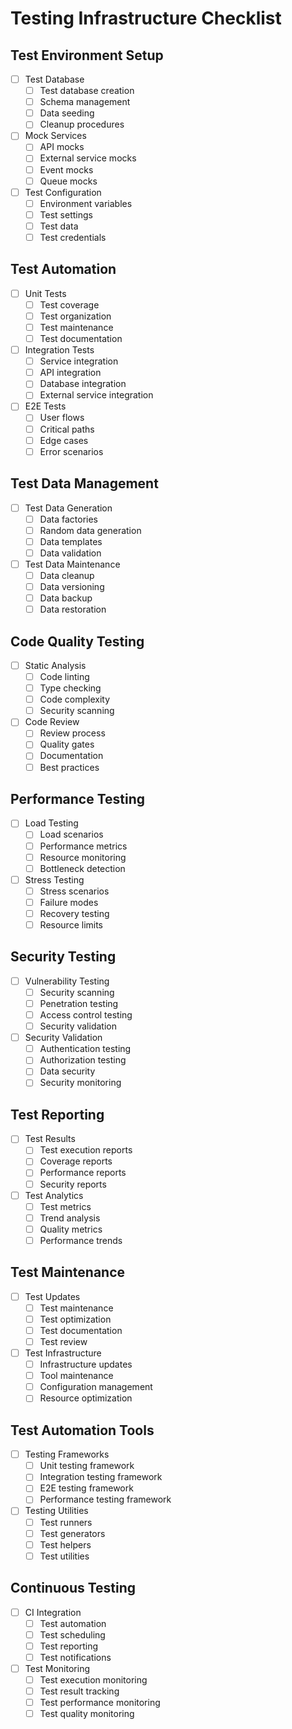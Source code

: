 # Testing Infrastructure Checklist

## Test Environment Setup
- [ ] Test Database
  - [ ] Test database creation
  - [ ] Schema management
  - [ ] Data seeding
  - [ ] Cleanup procedures

- [ ] Mock Services
  - [ ] API mocks
  - [ ] External service mocks
  - [ ] Event mocks
  - [ ] Queue mocks

- [ ] Test Configuration
  - [ ] Environment variables
  - [ ] Test settings
  - [ ] Test data
  - [ ] Test credentials

## Test Automation
- [ ] Unit Tests
  - [ ] Test coverage
  - [ ] Test organization
  - [ ] Test maintenance
  - [ ] Test documentation

- [ ] Integration Tests
  - [ ] Service integration
  - [ ] API integration
  - [ ] Database integration
  - [ ] External service integration

- [ ] E2E Tests
  - [ ] User flows
  - [ ] Critical paths
  - [ ] Edge cases
  - [ ] Error scenarios

## Test Data Management
- [ ] Test Data Generation
  - [ ] Data factories
  - [ ] Random data generation
  - [ ] Data templates
  - [ ] Data validation

- [ ] Test Data Maintenance
  - [ ] Data cleanup
  - [ ] Data versioning
  - [ ] Data backup
  - [ ] Data restoration

## Code Quality Testing
- [ ] Static Analysis
  - [ ] Code linting
  - [ ] Type checking
  - [ ] Code complexity
  - [ ] Security scanning

- [ ] Code Review
  - [ ] Review process
  - [ ] Quality gates
  - [ ] Documentation
  - [ ] Best practices

## Performance Testing
- [ ] Load Testing
  - [ ] Load scenarios
  - [ ] Performance metrics
  - [ ] Resource monitoring
  - [ ] Bottleneck detection

- [ ] Stress Testing
  - [ ] Stress scenarios
  - [ ] Failure modes
  - [ ] Recovery testing
  - [ ] Resource limits

## Security Testing
- [ ] Vulnerability Testing
  - [ ] Security scanning
  - [ ] Penetration testing
  - [ ] Access control testing
  - [ ] Security validation

- [ ] Security Validation
  - [ ] Authentication testing
  - [ ] Authorization testing
  - [ ] Data security
  - [ ] Security monitoring

## Test Reporting
- [ ] Test Results
  - [ ] Test execution reports
  - [ ] Coverage reports
  - [ ] Performance reports
  - [ ] Security reports

- [ ] Test Analytics
  - [ ] Test metrics
  - [ ] Trend analysis
  - [ ] Quality metrics
  - [ ] Performance trends

## Test Maintenance
- [ ] Test Updates
  - [ ] Test maintenance
  - [ ] Test optimization
  - [ ] Test documentation
  - [ ] Test review

- [ ] Test Infrastructure
  - [ ] Infrastructure updates
  - [ ] Tool maintenance
  - [ ] Configuration management
  - [ ] Resource optimization

## Test Automation Tools
- [ ] Testing Frameworks
  - [ ] Unit testing framework
  - [ ] Integration testing framework
  - [ ] E2E testing framework
  - [ ] Performance testing framework

- [ ] Testing Utilities
  - [ ] Test runners
  - [ ] Test generators
  - [ ] Test helpers
  - [ ] Test utilities

## Continuous Testing
- [ ] CI Integration
  - [ ] Test automation
  - [ ] Test scheduling
  - [ ] Test reporting
  - [ ] Test notifications

- [ ] Test Monitoring
  - [ ] Test execution monitoring
  - [ ] Test result tracking
  - [ ] Test performance monitoring
  - [ ] Test quality monitoring 